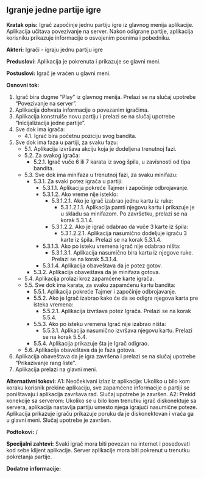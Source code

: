 ## Igranje jedne partije igre

**Kratak opis:** Igrač započinje jednu partiju igre iz glavnog menija aplikacije. Aplikacija učitava povezivanje na server. Nakon odigrane partije, aplikacija korisniku prikazuje informacije o osvojenim poenima i pobedniku. 

**Akteri:** Igrači - igraju jednu partiju igre

**Preduslovi:** Aplikacija je pokrenuta i prikazuje se glavni meni. 

**Postuslovi:** Igrač je vraćen u glavni meni.

**Osnovni tok:**
1. Igrač bira dugme “Play” iz glavnog menija. Prelazi se na slučaj upotrebe “Povezivanje na server”.
2. Aplikacija dohvata informacije o povezanim igračima.
3. Aplikacija konstruiše novu partiju i prelazi se na slučaj upotrebe “Inicijalizacija jedne partije”.
4. Sve dok ima igrača:
	* 4.1. Igrač bira početnu poziciju svog bandita.
5. Sve dok ima faza u partiji, za svaku fazu:
	* 5.1. Aplikacija izvršava akciju koja je dodeljena trenutnoj fazi.
	* 5.2. Za svakog igrača:
		* 5.2.1. Igrač vuče 6 ili 7 karata iz svog špila, u zavisnosti od tipa bandita.
	* 5.3. Sve dok ima minifaza u trenutnoj fazi, za svaku minifazu:
		* 5.3.1. Za svaki potez igrača u partiji:
			* 5.3.1.1. Aplikacija pokreće Tajmer i započinje odbrojavanje.
			*	5.3.1.2. Ako vreme nije isteklo:
				*	5.3.1.2.1. Ako je igrač izabrao jednu kartu iz ruke:
					*	5.3.1.2.1.1. Aplikacija pamti njegovu kartu i prikazuje je u skladu sa minifazom. Po završetku, prelazi se na korak 5.3.1.4.
				*	5.3.1.2.2. Ako je igrač odabrao da vuče 3 karte iz špila:
					* 5.3.1.2.2.1. Aplikacija nasumično dodeljuje igraču 3 karte iz špila. Prelazi se na korak 5.3.1.4.
 			*	5.3.1.3. Ako po isteku vremena igrač nije odabrao ništa:
				* 5.3.1.3.1. Aplikacija nasumično bira kartu iz njegove ruke. Prelazi se na korak 5.3.1.4.
			* 5.3.1.4. Aplikacija obaveštava da je potez gotov.
		* 5.3.2. Aplikacija obaveštava da je minifaza gotova. 
	* 5.4. Aplikacija prolazi kroz zapamćene karte igrača.
	*	5.5. Sve dok ima karata, za svaku zapamćenu kartu bandita:
		*	5.5.1. Aplikacija pokreće Tajmer i započinje odbrojavanje.
		*	5.5.2. Ako je Igrač izabrao kako će da se odigra njegova karta pre isteka vremena:
			*	5.5.2.1. Aplikacija izvršava potez Igrača. Prelazi se na korak 5.5.4.
		*	5.5.3. Ako po isteku vremena Igrač nije izabrao ništa:
			*	5.5.3.1. Aplikacija nasumično izvršava njegovu kartu. Prelazi se na korak 5.5.4.
		*	5.5.4. Aplikacija prikazuje šta je Igrač odigrao. 
	*	5.6. Aplikacija obaveštava da je faza gotova. 
6. Aplikacija obaveštava da je igra završena i prelazi se na slučaj upotrebe “Prikazivanje rang liste”. 
7. Aplikacija prelazi na glavni meni. 

**Alternativni tokovi:**
A1: Neočekivani izlaz iz aplikacije: Ukoliko u bilo kom koraku korisnik prekine aplikaciju, sve zapamćene informacije o partiji se poništavaju i aplikacija završava rad. Slučaj upotrebe je završen. 
A2: Prekid konekcije sa serverom: Ukoliko se u bilo kom trenutku igrač diskonektuje sa servera, aplikacija nastavlja partiju umesto njega igrajući nasumične poteze. Aplikacija prikazuje igraču prikazuje poruku da je diskonektovan i vraća ga u glavni meni. Slučaj upotrebe je završen. 

**Podtokovi:** /

**Specijalni zahtevi:** Svaki igrač mora biti povezan na internet i posedovati kod sebe klijent aplikacije. Server aplikacije mora biti pokrenut u trenutku pokretanja partije. 

**Dodatne informacije:** 

